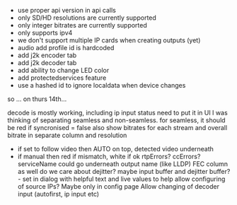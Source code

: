 -   use proper api version in api calls
-   only SD/HD resolutions are currently supported
-   only integer bitrates are currently supported
-   only supports ipv4
-   we don't support multiple IP cards when creating outputs (yet)
-   audio add profile id is hardcoded
-   add j2k encoder tab
-   add j2k decoder tab
-   add ability to change LED color
-   add protectedservices feature
-   use a hashed id to ignore localdata when device changes

so ... on thurs 14th...

decode is mostly working, including ip input status
need to put it in UI
I was thinking of separating seamless and non-seamless.
for seamless, it should be red if syncronised = false
also show bitrates for each stream
and overall bitrate in separate column
and resolution

-   if set to follow video then AUTO on top, detected video underneath
-   if manual then red if mismatch, white if ok
    rtpErrors?
    ccErrors?
    serviceName could go underneath output name (like LLDP)
    FEC column as well
    do we care about dejitter?
    maybe input buffer and dejitter buffer? - set in dialog with helpful text and live values to help
    allow configuring of source IPs? Maybe only in config page
    Allow changing of decoder input (autofirst, ip input etc)
